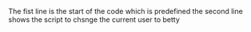 The fist line is the start of the code which is predefined
the second line shows the script to chsnge the current user to betty


